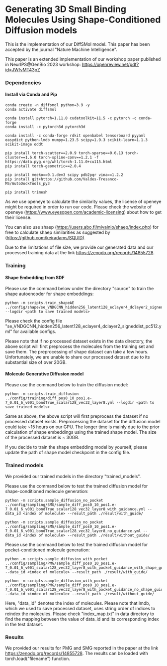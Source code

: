 # Generating 3D Small Binding Molecules Using Shape-Conditioned Diffusion models

This is the implementation of our DiffSMol model. This paper has been accepted by the journal "Nature Machine Intelligence".

This paper is an extended implementation of our workshop paper published in NeurIPS@GenBio 2023 workshop: https://openreview.net/pdf?id=JWfvMT43pZ


### Dependencies

#### Install via Conda and Pip

```
conda create -n diffsmol python=3.9 -y
conda activate diffsmol
 
conda install pytorch=1.11.0 cudatoolkit=11.5 -c pytorch -c conda-forge
conda install -c pytorch3d pytorch3d
 
conda install -c conda-forge rdkit openbabel tensorboard pyyaml easydict python-lmdb numpy=1.23.5 scipy=1.9.3 scikit-learn=1.1.3 scikit-image oddt
 
pip install torch-scatter==2.0.9 torch-sparse==0.6.13 torch-cluster==1.6.0 torch-spline-conv==1.2.1 -f https://data.pyg.org/whl/torch-1.11.0+cu115.html
pip install torch-geometric==2.0.4
 
pip install meeko==0.1.dev3 scipy pdb2pqr vina==1.2.2
pip install git+https://github.com/Valdes-Tresanco-MS/AutoDockTools_py3
 
pip install trimesh
```

As we use openeye to calculate the similarity values, the license of openeye might be required in order to run our code. Please check the website of openeye (https://www.eyesopen.com/academic-licensing) about how to get their license.

You can also use shaep (https://users.abo.fi/mivainio/shaep/index.php) for free to calculate shaep similarities as suggested by (https://github.com/keiradams/SQUID). 

Due to the limitations of file size, we provide our generated data and our processed training data at the link https://zenodo.org/records/14855728.

### Training

#### Shape Embedding from SDF

Please use the command below under the directory "source" to train the shape autoencoder for shape embeddings:
```
python -m scripts.train_shapeAE ../config/shape/se_VNDGCNN_hidden256_latent128_eclayer4_dclayer2_signeddist_pc512.yml --logdir <path to save trained models>
```
Please check the config file "se_VNDGCNN_hidden256_latent128_eclayer4_dclayer2_signeddist_pc512.yml" for available configs.

Please note that if no processed dataset exists in the data directory, the above script will first preprocess the molecules from the training set and save them. The preprocessing of shape dataset can take a few hours. Unfortunately, we are unable to share our processed dataset due to its substantial size of over 20GB.


#### Molecule Generative Diffusion model

Please use the command below to train the diffusion model:
```
python -m scripts.train_diffusion ../config/training/diff_pos0_10_pos1.e-7_0.01_6_v001_bondTrue_scalar128_vec32_layer8.yml --logdir <path to save trained models>
```
Same as above, the above script will first preprocess the dataset if no processed dataset exists. Preprocessing the dataset for the diffusion model could take ~15 hours on our GPU. The longer time is mainly due to the prior calculation of shape embeddings using the trained shape model. The size of the processed dataset is ~ 30GB.

If you decide to train the shape embedding model by yourself, please update the path of shape model checkpoint in the config file.


### Trained models

We provided our trained models in the directory "trained_models".

Please use the command below to test the trained diffusion model for shape-conditioned molecule generation:

```
python -m scripts.sample_diffusion_no_pocket ../config/sampling/SMG/sample_diff_pos0_10_pos1.e-7_0.01_6_v001_bondTrue_scalar128_vec32_layer8_with_guidance.yml --data_id <index of molecule> --result_path ./result/with_guide/
```

```
python -m scripts.sample_diffusion_no_pocket ../config/sampling/SMG/sample_diff_pos0_10_pos1.e-7_0.01_6_v001_bondTrue_scalar128_vec32_layer8_no_guidance.yml --data_id <index of molecule> --result_path ./result/without_guide/
```

Please use the command below to test the trained diffusion model for pocket-conditioned molecule generation:

```
python -m scripts.sample_diffusion_with_pocket ../config/sampling/PMG/sample_diff_pos0_10_pos1.e-7_0.01_6_v001_scalar128_vec32_layer8_with_pocket_guidance_with_shape_guidance.yml --data_id <index of molecule> --result_path ./result/with_guide/
```

```
python -m scripts.sample_diffusion_with_pocket ../config/sampling/PMG/sample_diff_pos0_10_pos1.e-7_0.01_6_v001_scalar128_vec32_layer8_with_pocket_guidance_no_shape_guidance.yml --data_id <index of molecule> --result_path ./result/without_guide/
```

Here, "data_id" denotes the index of molecules. Please note that lmdb, which we used to save processed dataset, uses string order of indices to reindex the molecules. Please check "index_map.txt" in data directory to find the mapping between the value of data_id and its corresponding index in the test dataset.

### Results

We provided our results for PMG and SMG reported in the paper at the link https://zenodo.org/records/14855728. The results can be loaded with torch.load("filename") function. 
